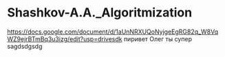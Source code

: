# Shashkov-A.A._Algoritmization 
https://docs.google.com/document/d/1aUnNRXUQoNyjgeEgRG82q_W8VqWZ9ejrBTmBq3u3izg/edit?usp=drivesdk
пиривет Олег ты супер sagdsdgsdg
